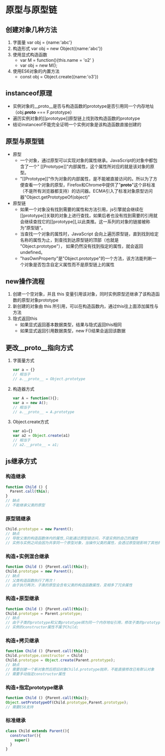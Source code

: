 # 原型与原型链

## 创建对象几种方法
1. 字面量 var obj = {name:'abc'}
2. 构造形式 var obj = new Object({name:'abc'})
3. 使用显式构造函数 
   - var M = function(){this.name = 'o2' } 
   - var obj = new M();
4. 使用ES6对象的内置方法
   - const obj = Object.create({name:'o3'})

## instanceof原理
- 实例对象的__proto__是否与构造函数的prototype是否引用同一个内存地址（obj.__proto__ === F.prototype）
- 遍历实例对象的[[prototype]]原型链上找到改构造函数的prototype
- 结论instanceof不能完全证明一个实例对象是该构造函数直接创建的

## 原型与原型链
- 原型
  - 一个对象，通过原型可以实现对象的属性继承。JavaScript的对象中都包含了一个" [[Prototype]]"内部属性，这个属性所对应的就是该对象的原型。
  - "[[Prototype]]"作为对象的内部属性，是不能被直接访问的。所以为了方便查看一个对象的原型，Firefox和Chrome中提供了"__proto__"这个非标准（不是所有浏览器都支持）的访问器。ECMA引入了标准对象原型访问器"Object.getPrototypeOf(object)"
- 原型链
  - 如果一个对象没有找到需要的属性和方法引用，js引擎就会继续在[[prototype]]关联的对象上进行查找，如果后者也没有找到需要的引用就会继续查找它的[[prototype]],以此类推。这一系列的对象的链接被称为“原型链”。
  - 当查找一个对象的属性时，JavaScript 会向上遍历原型链，直到找到给定名称的属性为止，到查找到达原型链的顶部（也就是 "Object.prototype"）， 如果仍然没有找到指定的属性，就会返回 undefined。
  - "hasOwnProperty"是"Object.prototype"的一个方法，该方法能判断一个对象是否包含自定义属性而不是原型链上的属性

## new操作流程
1. 创建一个空对象，并且 this 变量引用该对象，同时实例原型还继承了该构造函数的原型对象prototype
2. 新创建的对象由 this 所引用，可以在构造函数内，通过this往上面添加属性与方法
3. 隐式返回this
   - 如果显式返回基本数据类型，结果与隐式返回this相同
   - 如果显式返回引用数据类型，new F()结果会返回该数据

## 更改__proto__指向方式
1. 字面量方式
   ```js
   var a = {}
   // 相当于 
   // a.__proto__ = Object.prototype
   ```
2. 构造器方式
   ```js
   var A = function(){};
   var a = new A();
   // 相当于 
   // a.__proto__ = A.prototype
   ```
3. Object.create方式
   ```js
   var a1={} 
   var a2 = Object.create(a1)
   // 相当于
   // a2.__proto__ = a1;
   ```

## js继承方式
### 构造继承
```js
function Child () {
  Parent.call(this);
}
// 缺点
// 不能继承父类的原型
```
### 原型链继承
```js
Child.prototype = new Parent();
// 缺点
// 导致父类的构造函数体内的属性,只能通过原型链访问，不是实例的自己的属性
// 实例与实例之间会因为共享同一个原型对象，当操作父类的属性，会透过原型链影响了其他的实例
```
### 构造+实例混合继承
```js
function Child () {Parent.call(this)};
Child.prototype = new Parent();
// 缺点
// 父类构造函数执行了两次！
// 由于执行两次，子类的原型会含有父类的构造函数属性，变相多了冗余属性
```


### 构造+原型继承
```js
function Child () {Parent.call(this)};
Child.prototype = Parent.prototype;
// 缺点
// 由于子类的prototype和父类prototype绑为同一个内存地址引用，修改子类的prototype会同时影响父类的prototype！
// 实例的constructor属性不属于Child;
```

### 构造+拷贝继承
```js
function Child () {Parent.call(this)};
Child.prototype.constructor = Child
Child.prototype = Object.create(Parent.prototype);
// 缺点
// 需要创建一个新对象然后把旧对象Child.prototype抛弃，不能直接修改已有默认对象
// 需要手动指定constructor属性
```
### 构造+指定prototype继承
```js
function Child () {Parent.call(this)};
Object.setPrototypeOf(Child.prototype,Parent.prototype);
// 需要ES6支持
```
### 标准继承
```js
class Child extends Parent(){
  constructor(){
    super()
  }
}
```